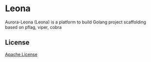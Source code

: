 # Leona

Aurora-Leona (Leona) is a platform to build Golang project scaffolding based on pflag, viper, cobra

## License

[Apache License](http://www.apache.org/licenses/)